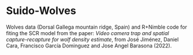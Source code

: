 # Suido-Wolves

Wolves data (Dorsal Gallega mountain ridge, Spain) and R+Nimble code for fiting the SCR model from the paper: _Video camera trap and spatial capture-recapture for wolf density estimate_, from José Jiménez, Daniel Cara, Francisco García Dominguez and Jose Angel Barasona (2022). 
